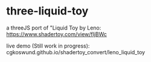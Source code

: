 # three-liquid-toy

a threeJS port of "Liquid Toy by Leno: https://www.shadertoy.com/view/fljBWc

live demo (Still work in progress): cgkoswund.github.io/shadertoy_convert/leno_liquid_toy
